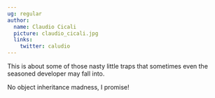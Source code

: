 ```yaml
---
ug: regular
author:
  name: Claudio Cicali
  picture: claudio_cicali.jpg
  links:
    twitter: caludio
---
```

This is about some of those nasty little traps that sometimes even the seasoned developer may fall into.

No object inheritance madness, I promise!
